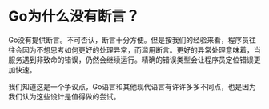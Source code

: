 # Go为什么没有断言？

Go没有提供断言。不可否认，断言十分方便。但是按我们的经验来看，程序员往往会因为不想思考如何更好的处理异常，而滥用断言。更好的异常处理意味着，当服务遇到非致命的错误，仍然会继续运行。精确的错误类型会让程序员定位错误更加快速。

我们知道这是一个争议点，Go语言和其他现代语言有许许多多不同点，也是因为我们认为这些设计是值得做的尝试。